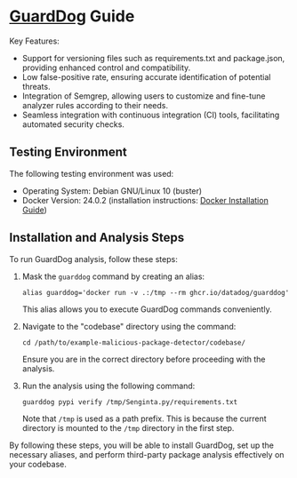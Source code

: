 # [GuardDog](https://github.com/DataDog/guarddog/) Guide

Key Features:

- Support for versioning files such as requirements.txt and package.json, providing enhanced control and compatibility.
- Low false-positive rate, ensuring accurate identification of potential threats.
- Integration of Semgrep, allowing users to customize and fine-tune analyzer rules according to their needs.
- Seamless integration with continuous integration (CI) tools, facilitating automated security checks.

## Testing Environment

The following testing environment was used:

- Operating System: Debian GNU/Linux 10 (buster)
- Docker Version: 24.0.2 (installation instructions: [Docker Installation Guide](https://docs.docker.com/engine/install/debian/))

## Installation and Analysis Steps

To run GuardDog analysis, follow these steps:

1. Mask the `guarddog` command by creating an alias:
   ```
   alias guarddog='docker run -v .:/tmp --rm ghcr.io/datadog/guarddog'
   ```
   This alias allows you to execute GuardDog commands conveniently.
   
2. Navigate to the "codebase" directory using the command:
   ```
   cd /path/to/example-malicious-package-detector/codebase/
   ```
   Ensure you are in the correct directory before proceeding with the analysis.

3. Run the analysis using the following command:
   ```
   guarddog pypi verify /tmp/Senginta.py/requirements.txt
   ```
   Note that `/tmp` is used as a path prefix. This is because the current directory is mounted to the `/tmp` directory in the first step.

By following these steps, you will be able to install GuardDog, set up the necessary aliases, and perform third-party package analysis effectively on your codebase.
